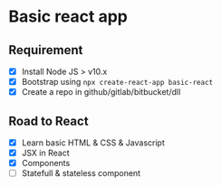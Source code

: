 # Basic react app
## Requirement
- [x] Install Node JS > v10.x
- [x] Bootstrap using `npx create-react-app basic-react`
- [x] Create a repo in github/gitlab/bitbucket/dll

## Road to React
- [x] Learn basic HTML & CSS & Javascript
- [x] JSX in React
- [x] Components
- [ ] Statefull & stateless component
